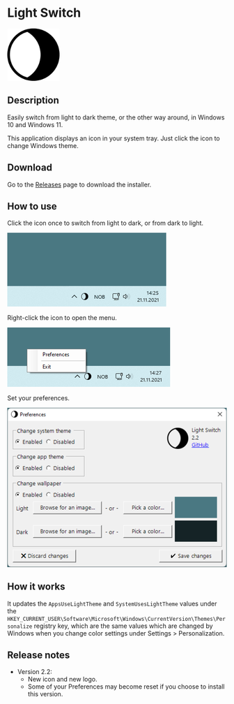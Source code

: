 # Light Switch

<img src="Readme/Logo.png" width="120" height="120">

## Description

Easily switch from light to dark theme, or the other way around, in Windows 10 and Windows 11.

This application displays an icon in your system tray. Just click the icon to change Windows theme.

## Download

Go to the [Releases](https://github.com/wireless-r/Light-Switch/releases) page to download the installer.

## How to use

Click the icon once to switch from light to dark, or from dark to light.

![Screenshot](Readme/Screen.gif)

Right-click the icon to open the menu.

![Screenshot](Readme/Context-Menu.png)

Set your preferences.

![Screenshot](Readme/Preferences.png)

## How it works

It updates the `AppsUseLightTheme` and `SystemUsesLightTheme` values under the `HKEY_CURRENT_USER\Software\Microsoft\Windows\CurrentVersion\Themes\Personalize` registry key, which are the same values which are changed by Windows when you change color settings under Settings > Personalization.

## Release notes

- Version 2.2:
  - New icon and new logo.
  - Some of your Preferences may become reset if you choose to install this version.
